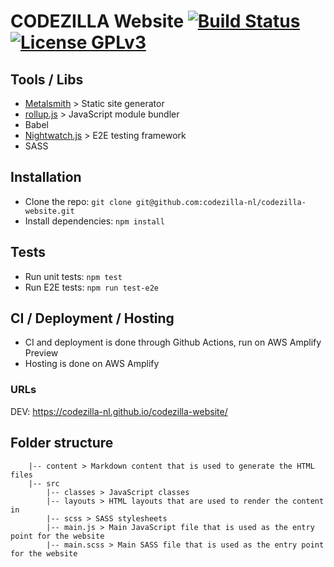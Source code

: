 # CODEZILLA Website [![Build Status](https://travis-ci.org/codezilla-nl/codezilla-website.svg?branch=master)](https://travis-ci.org/codezilla-nl/codezilla-website) [![License GPLv3](https://img.shields.io/badge/license-GPLv3-blue.svg)](https://github.com/codezilla-nl/codezilla-website/blob/master/LICENSE)

## Tools / Libs
* [Metalsmith](http://www.metalsmith.io/) > Static site generator
* [rollup.js](http://rollupjs.org/) > JavaScript module bundler
* Babel
* [Nightwatch.js](http://nightwatchjs.org/) > E2E testing framework
* SASS

## Installation
* Clone the repo: `git clone git@github.com:codezilla-nl/codezilla-website.git`
* Install dependencies: `npm install`

## Tests
* Run unit tests: `npm test`
* Run E2E tests: `npm run test-e2e`

## CI / Deployment / Hosting
* CI and deployment is done through Github Actions, run on AWS Amplify Preview
* Hosting is done on AWS Amplify


### URLs
DEV: https://codezilla-nl.github.io/codezilla-website/

## Folder structure
```text
    |-- content > Markdown content that is used to generate the HTML files
    |-- src
        |-- classes > JavaScript classes
        |-- layouts > HTML layouts that are used to render the content in
        |-- scss > SASS stylesheets
        |-- main.js > Main JavaScript file that is used as the entry point for the website
        |-- main.scss > Main SASS file that is used as the entry point for the website
```
